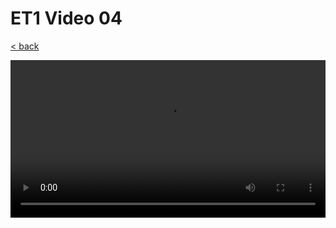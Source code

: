 # ET1 Video 04

[< back](./README.md)

<style>
  video {
    width: 100%;
  }
</style>

<video controls controlsList="nodownload">
  <source src="https://storage.googleapis.com/ree-server-videos/ET1_Video_04.mp4" type="video/mp4">
  Your browser does not support the video tag.
</video>
